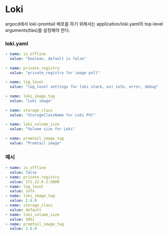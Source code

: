 # Loki

argocd에서 loki-promtail 배포를 하기 위해서는 application/loki.yaml의 top-level arguments(tlas)를 설정해야 한다.

### loki.yaml
```yml
- name: is_offline
  value: "boolean, default is false"
  
- name: private_registry
  value: "private_registry for image pull"
  
- name: log_level
  value: "log_level settings for loki stack, ex) info, error, debug"
  
- name: loki_image_tag
  value: "Loki image"
  
- name: storage_class
  value: "StorageClassName for Loki PVC" 
  
- name: loki_volume_size
  value: "Volume size for Loki"
  
- name: promtail_image_tag
  value: "Promtail image"
```

### 예시

```yml
- name: is_offline
  value: false
- name: private_registry
  value: 172.22.6.2:5000
- name: log_level
  value: info
- name: loki_image_tag
  value: 2.6.0
- name: storage_class
  value: default
- name: loki_volume_size
  value: 50Gi
- name: promtail_image_tag
  value: 2.6.0
```

